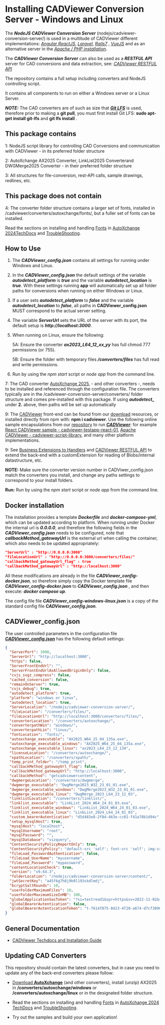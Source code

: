 # Installing CADViewer Conversion Server - Windows and Linux

The **_NodeJS CADViewer Conversion Server_** (nodejs/cadviewer-conversion-server/) is used in a multitude of CADViewer different implementations: _[Angular](https://github.com/CADViewer/cadviewer-testapp-angular-v02)_,_[ReactJS](https://github.com/CADViewer/cadviewer-testapp-react-01)_, _[Laravel](https://github.com/CADViewer/cadviewer-script-library-laragon-laravel-sample-01)_, _[Rails7](https://github.com/CADViewer/cadviewer-testapp-rails7-01)_ , _[VueJS](https://github.com/CADViewer/cadviewer-testapp-vue-01)_ and as an alternative server in the _[Apache / PHP installation](https://github.com/CADViewer/cadviewer-script-library)_.

The **_CADViewer Conversion Server_** can also be used as a **_RESTFUL API_** server for CAD conversions and data extraction, see: _[CADViewer RESTFUL API](https://github.com/CADViewer/CADViewer-REST-API-Conversion-Server)_

The repository contains a full setup including converters and NodeJS controlling script.

It contains all components to run on either a Windows server or a Linux Server.

**_NOTE:_** The CAD converters are of such as size that **_[Git LFS](https://git-lfs.com/)_** is used, therefore prior to making a **git pull**, you must first install Git LFS: **sudo apt-get install git-lfs** and **git lfs install** .

## This package contains

1: NodeJS script library for controlling CAD Conversions and communication with CADViewer - in its preferred folder structure

2: AutoXchange AX2025 Converter, LinkList2025 Converterand DWGMerge2025 Converter - in their preferred folder structure

3: All structures for file-conversion, rest-API calls, sample drawings, redlines, etc.

## This package does not contain

4: The converter folder structure contains a larger set of fonts, installed in /cadviewer/converters/autoxchange/fonts/, but a fuller set of fonts can be installed.

Read the sections on installing and handling [Fonts](https://tailormade.com/ax2020techdocs/installation/fonts/) in [AutoXchange 2024TechDocs](https://tailormade.com/ax2020techdocs/) and [TroubleShooting](https://tailormade.com/ax2020techdocs/troubleshooting/).

## How to Use

1. The **_CADViewer_config.json_** contains all settings for running under Windows and Linux.

2. In the **_CADViewer_config.json_** the default settings of the variable **_autodetect_platform_** is **_true_** and the variable **_autodetect_location_** is **_true_**. With these settings running **app** will automatically set up all folder paths for conversions when running on either Windows or Linux.

3. If a user sets **_autodetect_platform_** to **_false_** and the variable **_autodetect_location_** to **_false_**, all paths in **CADViewer_config.json** MUST correspond to the actual server setting.

4. The variable **_ServerUrl_** sets the URL of the server with its port, the default setup is **_http://localhost:3000_**.

5. When running on Linux, ensure the following:

   5A: Ensure the converter **_ax2023_L64_12_xx_yy_** has full chmod 777 permissions (or 755).

   5B: Ensure the folder with temporary files **_/converters/files_** has full read and write permissions.

6. Run by using the _npm start_ script or _node app_ from the command line.

7: The CAD converter [AutoXchange 2025](https://cadviewer.com/alldownloads/autoxchange), - and other converters -, needs to be installed and referenced through the configuration file. The converters typically are in the /cadviewer-conversion-server/converters/ folder structure and comes pre-installed with this package. If using **_autodetect\__** under **2.** above, then paths will be set up automatically

9: The [CADViewer](https://cadviewer.com/cadviewertechdocs) front-end can be found from our [download](https://cadviewer.com/download) resources, or installed directly from npm with: **npm i cadviewer**. Use the following online sample encapsulations from our [repository](https://github.com/CADViewer?tab=repositories) to run **_[CADViewer](https://github.com/CADViewer?tab=repositories)_**: for example [React CADViewer sample - cadviewer-testapp-react-01](https://github.com/CADViewer/cadviewer-testapp-react-01), [Apache CADViewer - cadviewer-script-library](https://github.com/CADViewer/cadviewer-script-library), and many other platform implementations.

9: See [Business Extensions to Handlers](https://cadviewer.com/cadviewertechdocs/handlers_business/) and [CADViewer RESTFUL API](https://cadviewer.com/cadviewertechdocs/rest_api/) to extend the back-end with a customExtension for reading of Blobs/internal datastructure, etc.

**NOTE:** Make sure the converter version number in CADViwer_config.json match the converters you install, and change any paths settings to correspond to your install folders.

**Run:** Run by using the _npm start_ script or _node app_ from the command line.

## Docker installation

The installation provides a template **_Dockerfile_** and **_docker-compose-yml_**, which can be updated according to platform. When running under Docker the internal url is **_0.0.0.0_**, and therefore the following fields in the **_CADViewer_config.json_** needs to be configured, note that **_callbackMethod_gatewayUrl_** is the external url when calling the container, which also needs to be updated appropriately:

```json
"ServerUrl" : "http://0.0.0.0:3000"
"fileLocationUrl" : "http://0.0.0.0:3000/converters/files/"
"callbackMethod_gatewayUrl_flag" : true
"callbackMethod_gatewayUrl" : "http://localhost:3000"
```

All these modifications are already in the file **_CADViewer_config-docker.json_**, so therefore simply copy the Docker template file **_CADViewer_config-docker.json_** to **_CADViewer_config.json_** , and then execute: **_docker compose up_**.

The config file file **_CADViewer_config-windows-linux.json_** is a copy of the standard config file **_CADViewer_config.json_**.

## CADViewer_config.json

The user controlled parameters in the configuration file **_[CADViewer_config.json](https://github.com/CADViewer/cadviewer-conversion-server/blob/master/CADViewer_config.json)_** has the following default settings:

```json
{
  "ServerPort": 3000,
  "ServerUrl": "http://localhost:3000",
  "https": false,
  "ServerFrontEndUrl": "",
  "ServerFrontEndUrlAsAllowedOriginOnly": false,
  "cvjs_svgz_compress": false,
  "cached_conversion": false,
  "remainOnServer": true,
  "cvjs_debug": true,
  "autodetect_platform": true,
  "platform": "windows or linux",
  "autodetect_location": true,
  "ServerLocation": "/nodejs/cadviewer-conversion-server/",
  "fileLocation": "/converters/files/",
  "fileLocationUrl": "http://localhost:3000/converters/files/",
  "converterLocation": "/converters/autoxchange/",
  "converterpathWin": "windows/",
  "converterpathLin": "linux/",
  "fontLocation": "fonts/",
  "autoxchange_executable": "AX2025_W64_25_04_135a.exe",
  "autoxchange_executable_windows": "AX2025_W64_25_04_135a.exe",
  "autoxchange_executable_linux": "ax2023_L64_23_12_134",
  "licenseLocation": "/converters/autoxchange/",
  "xpathLocation": "/converters/xpath/",
  "temp_print_folder": "/temp_print",
  "callbackMethod_gatewayUrl_flag": false,
  "callbackMethod_gatewayUrl": "http://localhost:3000",
  "callbackMethod": "getcadviewercontent",
  "dwgmergeLocation": "/converters/dwgmerge",
  "dwgmerge_executable": "DwgMerge2023_W32_23_01_01.exe",
  "dwgmerge_executable_windows": "DwgMerge2023_W32_23_01_01.exe",
  "dwgmerge_executable_linux": "DwgMerge_2023_L64_23_12_03",
  "linklistLocation": "/converters/linklist/",
  "linklist_executable": "LinkList_2024_W64_24_01_03.exe",
  "linklist_executable_windows": "LinkList_2024_W64_24_01_03.exe",
  "linklist_executable_linux": "LinkList_2024_L64_24_01_03",
  "custom_bearerAutentication": "d5d483e8-2f8d-463e-cc01-f41a78b1d94c",
  "setup_mysqlHost": true,
  "mysqlHost": "localhost",
  "mysqlUsername": "root",
  "mysqlPassword": "",
  "mysqlDatabase": "vizquery",
  "ContentSecurityPolicyReportOnly": true,
  "ContentSecurityPolicy": "default-src 'self'; font-src 'self'; img-src 'self' https://cadviewer.com data:; script-src 'self' 'nonce-INSERTNONCE'; style-src 'self' 'unsafe-inline'; frame-src 'self'",
  "fileLoad_PasswordAuthentication": false,
  "fileLoad_UserName": "myusername",
  "fileLoad_Password": "mypassword",
  "contentLocationCheck": true,
  "version": "v9.64.3",
  "folderLocation": "/nodejs/cadviewer-conversion-server/content/",
  "jwtSecretKey": "a45f6g7h8j9k0l193skdlmdj",
  "bcryptSaltRounds": 10,
  "userFolderMaximumFiles": 10,
  "userFolderMaximumSizeInMB": 100,
  "globalApplicationSasToken": "?si=testread1&spr=https&sv=2022-11-02&sr=c&sig=xx",
  "globalBearerAutentication": false,
  "globalBearerAutenticationToken": "t-7614f875-8423-4f20-a674-d7cf3096290e"
}
```

## General Documentation

- [CADViewer Techdocs and Installation Guide](https://cadviewer.com/cadviewertechdocs)

## Updating CAD Converters

This repository should contain the latest converters, but in case you need to update any of the back-end converters please follow:

- [Download **AutoXchange**](/download/) (and other converters), install (unzip) AX2025 in **/converters/autoxchange/windows** or **/converters/autoxchange/linux** or in the designated folder structure.

- Read the sections on installing and handling [Fonts](https://tailormade.com/ax2020techdocs/installation/fonts/) in [AutoXchange 2024 TechDocs](https://tailormade.com/ax2020techdocs/) and [TroubleShooting](https://tailormade.com/ax2020techdocs/troubleshooting/).

- Try out the samples and build your own application!
